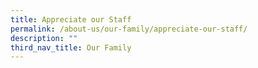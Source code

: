 ```yaml
---
title: Appreciate our Staff
permalink: /about-us/our-family/appreciate-our-staff/
description: ""
third_nav_title: Our Family
---
```

